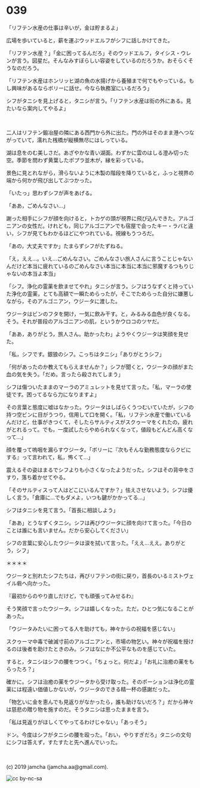 

# 039

「リフテン水産の仕事は辛いが，金は貯まるよ」

広場を歩いていると，薪を運ぶウッドエルフがシフに話しかけてきた。

「リフテン水産？」「金に困ってるんだろ」そのウッドエルフ，タイシス・ウレンが言う。図星だ。そんなみすぼらしい容姿をしているのだろうか。おそらくそうなのだろう。

「リフテン水産はホンリッヒ湖の魚の水揚げから養殖まで何でもやっている。もし興味があるならボリーに話せ。今なら執務室にいるだろう」

シフがタニシを見上げると，タニシが言う。「リフテン水産は街の外にある。見たいなら案内してやるよ」

<br>

二人はリフテン鍛冶屋の隣にある西門から外に出た。門の外はそのまま港へつながっていて，濡れた桟橋が縦横無尽にはしっている。

湖は息をのむ美しさだ。あざやかな青い湖面。わずかに雲のはしる澄み切った空。季節を問わず黄葉したポプラ並木が，縁を彩っている。

景色に見とれながら，滑らないように木製の階段を降りていると，ふっと視界の端から何かが飛び出してぶつかった。

「いたっ」思わずシフが声をあげる。

「ああ，ごめんなさい…」

謝った相手にシフが顔を向けると，トカゲの頭が視界に飛び込んできた。アルゴニアンの女性だ。けれども，同じアルゴニアンでも宿屋で会ったキー・ラバと違い，シフが見てもわかるほどにやつれている。視線もうつろだ。

「あの，大丈夫ですか」たまらずシフがたずねる。

「え，ええ…。いえ…ごめんなさい。ごめんなさい旅人さんに言うことじゃないんだけど本当に疲れているのごめんなさい本当に本当に本当に邪魔するつもりじゃないの本当よ本当」

「シフ。浄化の霊薬を飲ませてやれ」タニシが言う。シフはうなずくと持っていた浄化の霊薬，とても高額で一瞬ためらったが，そこでためらった自分に嫌悪しながら，そのアルゴニアン，ウジータに渡した。

ウジータはビンのフタを開け，一気に飲み干す。と，みるみる血色が良くなる。そう。それが普段のアルゴニアンの肌，というかウロコのツヤだ。

「ああ，ありがとう，旅人さん。助かったわ」ようやくウジータは笑顔を見せた。

「私，シフです。銀狼のシフ。こっちはタニシ」「ありがとうシフ」

「何があったのか教えてもらえませんか？」シフが聞くと，ウジータの顔がまた血の気を失う。「だめ。言ったら殺されてしまう」

シフは傷ついたままのマーラのアミュレットを見せて言った。「私，マーラの使徒です。困ってるなら力になりますよ」

その言葉と態度に嘘はなかった。ウジータはしばらくうつむいていたが，シフの持つ空ビンに目がうつり，信用して口を開く。「私，リフテン水産で働いているんだけど，仕事がきつくて，そしたらサルティスがスクゥーマをくれたの，疲れがとれるって。でも，一度試したらやめられなくなって，値段もどんどん高くなって…」

顔を覆って嗚咽を漏らすウジータ。「ボリーに『次もそんな勤務態度ならクビにする』って言われて，私，怖くて…」

震えるその姿はまるでシフよりも小さくなったようだった。シフはその背中をさすり，落ち着かせてやる。

「そのサルティスって人はどこにいるんですか？」怯えさせないよう，シフは優しく言う。「倉庫に…でもダメよ，いつも鍵がかかってる…」

シフはタニシを見て言う。「首長に相談しよう」

「ああ」とうなずくタニシ。シフは再びウジータに顔を向けて言った。「今日のことは誰にも言いません。だから安心してください」

シフの言葉に安心したウジータは涙を拭いて言った。「ええ…ええ。ありがとう，シフ」

＊＊＊＊

ウジータと別れたシフたちは，再びリフテンの街に戻り，首長のいるミストヴェイル砦へ向かった。

『最初からのやり直しだけど，でも頑張ってみせるわ』

そう笑顔で言ったウジータ。シフは嬉しくなった。ただ，ひとつ気になることがあった。

「ウジータみたいに困ってる人を助けても，神々からの祝福を感じない」

スクゥーマ中毒で破滅寸前のアルゴニアンと，市場の物乞い。神々が祝福を授けるのは後者を助けたときのみ。シフはなにか不公平なものを感じていた。

すると，タニシはシフの腰をつつく。「ちょっと。何だよ」「お礼に治癒の薬をもらったろ？」

確かに。シフは治癒の薬をウジータから受け取った。そのポーションは浄化の霊薬には程遠い価値しかないが，ウジータのできる精一杯の感謝だった。

「物乞いに金を恵んでも見返りがなかったら，誰も助けないだろ？」だから神々は慈悲の贈り物を施すのだ。そうタニシは思ったままを言う。

「私は見返りがほしくてやってるわけじゃない」「あっそう」

ドン。今度はシフがタニシの腰を殴った。「おい，やりすぎだろ」タニシの文句にシフは答えず，すたすたと先へ進んでいった。

<br>
<br>
(c) 2019 jamcha (jamcha.aa@gmail.com).

![cc by-nc-sa](https://i.creativecommons.org/l/by-nc-sa/4.0/88x31.png)

